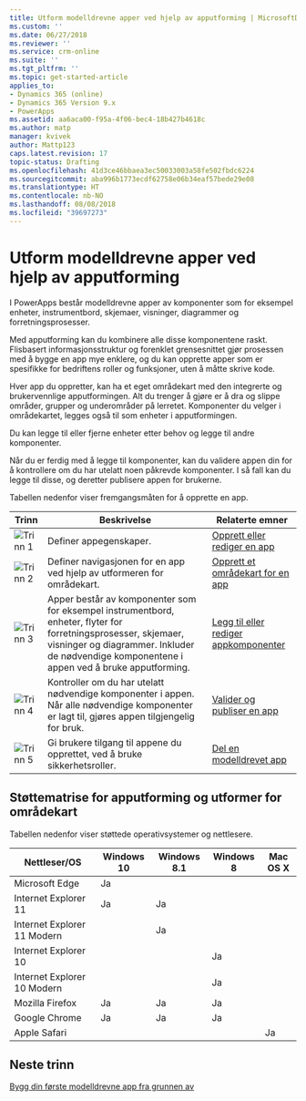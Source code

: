 ```yaml
---
title: Utform modelldrevne apper ved hjelp av apputforming | MicrosoftDocs
ms.custom: ''
ms.date: 06/27/2018
ms.reviewer: ''
ms.service: crm-online
ms.suite: ''
ms.tgt_pltfrm: ''
ms.topic: get-started-article
applies_to:
- Dynamics 365 (online)
- Dynamics 365 Version 9.x
- PowerApps
ms.assetid: aa6aca00-f95a-4f06-bec4-18b427b4618c
ms.author: matp
manager: kvivek
author: Mattp123
caps.latest.revision: 17
topic-status: Drafting
ms.openlocfilehash: 41d3ce46bbaea3ec50033003a58fe502fbdc6224
ms.sourcegitcommit: aba996b1773ecdf62758e06b34eaf57bede29e08
ms.translationtype: HT
ms.contentlocale: nb-NO
ms.lasthandoff: 08/08/2018
ms.locfileid: "39697273"
---
```

# <a name="design-model-driven-apps-by-using-the-app-designer"></a>Utform modelldrevne apper ved hjelp av apputforming

I PowerApps består modelldrevne apper av komponenter som for eksempel enheter, instrumentbord, skjemaer, visninger, diagrammer og forretningsprosesser.  
  
 Med apputforming kan du kombinere alle disse komponentene raskt. Flisbasert informasjonsstruktur og forenklet grensesnittet gjør prosessen med å bygge en app mye enklere, og du kan opprette apper som er spesifikke for bedriftens roller og funksjoner, uten å måtte skrive kode.  
  
 Hver app du oppretter, kan ha et eget områdekart med den integrerte og brukervennlige apputformingen.  Alt du trenger å gjøre er å dra og slippe områder, grupper og underområder på lerretet. Komponenter du velger i områdekartet, legges også til som enheter i apputformingen.  
  
 Du kan legge til eller fjerne enheter etter behov og legge til andre komponenter.  
  
 Når du er ferdig med å legge til komponenter, kan du validere appen din for å kontrollere om du har utelatt noen påkrevde komponenter. I så fall kan du legge til disse, og deretter publisere appen for brukerne.  
  
 Tabellen nedenfor viser fremgangsmåten for å opprette en app.  
  
|Trinn|Beskrivelse|Relaterte emner|  
|----------|-----------------|--------------------|  
|![Trinn 1](media/walkthrough-green-1.png "Trinn 1")|Definer appegenskaper.|[Opprett eller rediger en app](create-edit-app.md)|  
|![Trinn 2](media/walkthrough-green-2.png "Trinn 2")|Definer navigasjonen for en app ved hjelp av utformeren for områdekart.|[Opprett et områdekart for en app](create-site-map-app.md)|  
|![Trinn 3](media/walkthrough-green-3.png "Trinn 3")|Apper består av komponenter som for eksempel instrumentbord, enheter, flyter for forretningsprosesser, skjemaer, visninger og diagrammer. Inkluder de nødvendige komponentene i appen ved å bruke apputforming.|[Legg til eller rediger appkomponenter](add-edit-app-components.md)|  
|![Trinn 4](media/walkthrough-green-4.png "Trinn 4")|Kontroller om du har utelatt nødvendige komponenter i appen. Når alle nødvendige komponenter er lagt til, gjøres appen tilgjengelig for bruk. |[Valider og publiser en app](validate-app.md)|  
|![Trinn 5](media/walkthrough-green-5.png "Trinn 5")|Gi brukere tilgang til appene du opprettet, ved å bruke sikkerhetsroller.|[Del en modelldrevet app](https://docs.microsoft.com/en-us/powerapps/maker/model-driven-apps/share-model-driven-app)|  
  
## <a name="support-matrix-for-the-app-designer-and-site-map-designer"></a>Støttematrise for apputforming og utformer for områdekart  
 Tabellen nedenfor viser støttede operativsystemer og nettlesere.  
  
|Nettleser/OS|Windows 10|Windows 8.1|Windows 8|Mac OS X|  
|-----------------|----------------|-----------------|---------------|--------------|  
| Microsoft Edge |Ja||||  
| Internet Explorer 11 |Ja|Ja|||  
| Internet Explorer 11 Modern ||Ja|||  
| Internet Explorer 10 |||Ja||  
| Internet Explorer 10 Modern |||Ja||  
| Mozilla Firefox |Ja|Ja|Ja||  
| Google Chrome |Ja|Ja|Ja||  
| Apple Safari ||||Ja|  
  
## <a name="next-steps"></a>Neste trinn  
 [Bygg din første modelldrevne app fra grunnen av](https://docs.microsoft.com/en-us/powerapps/maker/model-driven-apps/build-first-model-driven-app)

